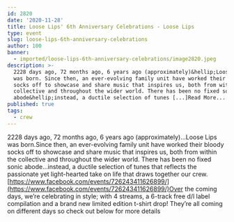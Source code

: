 ```yaml
---
id: 2820
date: '2020-11-28'
title: Loose Lips' 6th Anniversary Celebrations - Loose Lips
type: event
slug: loose-lips-6th-anniversary-celebrations
author: 100
banner:
  - imported/loose-lips-6th-anniversary-celebrations/image2820.jpeg
description: >-
  2228 days ago, 72 months ago, 6 years ago (approximately)&hellip;Loose Lips
  was born. Since then, an ever-evolving family unit have worked their bloody
  socks off to showcase and share music that inspires us, both from within the
  collective and throughout the wider world. There has been no fixed sonic
  abode&hellip;instead, a ductile selection of tunes [...]Read More...
published: true
tags:
  - crew
---
```

2228 days ago, 72 months ago, 6 years ago (approximately)…Loose Lips was born.Since then, an ever-evolving family unit have worked their bloody socks off to showcase and share music that inspires us, both from within the collective and throughout the wider world. There has been no fixed sonic abode…instead, a ductile selection of tunes that reflects the passionate yet light-hearted take on life that draws together our crew.[https://www.facebook.com/events/726243411626899/](https://www.facebook.com/events/726243411626899/)Over the coming days, we’re celebrating in style; with 4 streams, a 6-track free d/l label compilation and a brand new limited edition t-shirt drop! They’re all coming on different days so check out below for more details